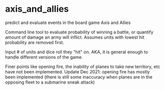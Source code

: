 # axis_and_allies
predict and evaluate events in the board game Axis and Allies

Command line tool to evaluate probability of winning a battle, or quantify amount of damage an army will inflict.
  Assumes units with lowest hit probability are removed first.
  
Input # of units and dice roll they "hit" on. AKA, it is general enough to handle different versions of the game.

Finer points like opening fire, the inability of planes to take new territory, etc have not been implemented.
Update Dec 2021: opening fire has mostly been implemented 
    (there is still some inaccuracy when planes are in the opposing fleet to a submarine sneak attack)
